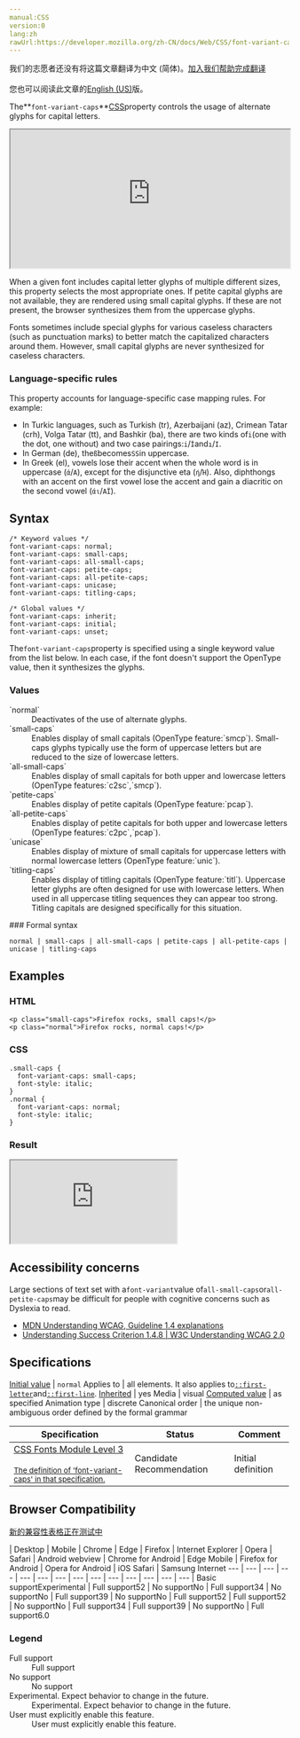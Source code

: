 ```yaml
---
manual:CSS
version:0
lang:zh
rawUrl:https://developer.mozilla.org/zh-CN/docs/Web/CSS/font-variant-caps
---
```




<bdi>我们的志愿者还没有将这篇文章翻译为<bdi>中文 (简体)</bdi>。[加入我们帮助完成翻译](%30212 "")<br></br>您也可以阅读此文章的[English (US)](%30119 "")版。</bdi>






The**`font-variant-caps`**[CSS](%427 "")property controls the usage of alternate glyphs for capital letters.

<iframe src='https://interactive-examples.mdn.mozilla.net/pages/css/font-variant-caps.html' width='100%' height='250'></iframe>


When a given font includes capital letter glyphs of multiple different sizes, this property selects the most appropriate ones. If petite capital glyphs are not available, they are rendered using small capital glyphs. If these are not present, the browser synthesizes them from the uppercase glyphs.



Fonts sometimes include special glyphs for various caseless characters (such as punctuation marks) to better match the capitalized characters around them. However, small capital glyphs are never synthesized for caseless characters.


### Language-specific rules<a name="Language-specific_rules"></a>


This property accounts for language-specific case mapping rules. For example:


* In Turkic languages, such as Turkish (tr), Azerbaijani (az), Crimean Tatar (crh), Volga Tatar (tt), and Bashkir (ba), there are two kinds of`i`(one with the dot, one without) and two case pairings:`i`/`İ`and`ı`/`I`.
* In German (de), the`ß`becomes`SS`in uppercase.
* In Greek (el), vowels lose their accent when the whole word is in uppercase (`ά`/`Α`), except for the disjunctive eta (`ή`/`Ή`). Also, diphthongs with an accent on the first vowel lose the accent and gain a diacritic on the second vowel (`άι`/`ΑΪ`).

## Syntax<a name="Syntax"></a>

```
/* Keyword values */
font-variant-caps: normal;
font-variant-caps: small-caps;
font-variant-caps: all-small-caps;
font-variant-caps: petite-caps;
font-variant-caps: all-petite-caps;
font-variant-caps: unicase;
font-variant-caps: titling-caps;

/* Global values */
font-variant-caps: inherit;
font-variant-caps: initial;
font-variant-caps: unset;
```


The`font-variant-caps`property is specified using a single keyword value from the list below. In each case, if the font doesn&#39;t support the OpenType value, then it synthesizes the glyphs.


### Values<a name="Values"></a>
<dl><dt id=''>`normal`</dt><dd>Deactivates of the use of alternate glyphs.</dd><dt id=''>`small-caps`</dt><dd>Enables display of small capitals (OpenType feature:`smcp`). Small-caps glyphs typically use the form of uppercase letters but are reduced to the size of lowercase letters.</dd><dt id=''>`all-small-caps`</dt><dd>Enables display of small capitals for both upper and lowercase letters (OpenType features:`c2sc`,`smcp`).</dd><dt id=''>`petite-caps`</dt><dd>Enables display of petite capitals (OpenType feature:`pcap`).</dd><dt id=''>`all-petite-caps`</dt><dd>Enables display of petite capitals for both upper and lowercase letters (OpenType features:`c2pc`,`pcap`).</dd><dt id=''>`unicase`</dt><dd>Enables display of mixture of small capitals for uppercase letters with normal lowercase letters (OpenType feature:`unic`).</dd><dt id=''>`titling-caps`</dt><dd>Enables display of titling capitals (OpenType feature:`titl`). Uppercase letter glyphs are often designed for use with lowercase letters. When used in all uppercase titling sequences they can appear too strong. Titling capitals are designed specifically for this situation.</dd></dl>
### Formal syntax<a name="Formal_syntax"></a>

```
normal | small-caps | all-small-caps | petite-caps | all-petite-caps | unicase | titling-caps
```

## Examples<a name="Examples"></a>

### HTML<a name="HTML"></a>

```
<p class="small-caps">Firefox rocks, small caps!</p>
<p class="normal">Firefox rocks, normal caps!</p>
```

### CSS<a name="CSS"></a>

```
.small-caps {
  font-variant-caps: small-caps;
  font-style: italic;
}
.normal {
  font-variant-caps: normal;
  font-style: italic;
}
```

### Result<a name="Result"></a>


<iframe src='https://mdn.mozillademos.org/en-US/docs/Web/CSS/font-variant-caps$samples/Examples?revision=1367960' width='null' height='null'></iframe>



## Accessibility concerns<a name="Accessibility_concerns"></a>


Large sections of text set with a`font-variant`value of`all-small-caps`or`all-petite-caps`may be difficult for people with cognitive concerns such as Dyslexia to read.


* [MDN Understanding WCAG, Guideline 1.4 explanations](%30213 "")
* [Understanding Success Criterion 1.4.8 | W3C Understanding WCAG 2.0](%30214 "")

## Specifications<a name="Specifications"></a>

[Initial value](%28552 "") | `normal` 
Applies to | all elements. It also applies to[`::first-letter`](%28553 "The ::first-letter CSS pseudo-element applies styles to the first letter of the first line of a block-level element, but only when not preceded by other content (such as images or inline tables).")and[`::first-line`](%28554 "The ::first-line CSS pseudo-element applies styles to the first line of a block-level element."). 
[Inherited](%28555 "") | yes 
Media | visual 
[Computed value](%28556 "") | as specified 
Animation type | discrete 
Canonical order | the unique non-ambiguous order defined by the formal grammar 


Specification | Status | Comment 
 ---  |  ---  |  ---  | 
[CSS Fonts Module Level 3<br></br><small>The definition of &#39;font-variant-caps&#39; in that specification.</small>](%30215 "") | Candidate Recommendation | Initial definition 


## Browser Compatibility<a name="Browser_Compatibility"></a>
[新的兼容性表格正在测试中<i></i>](%3360 "")

 | <abbr>Desktop<i></i></abbr> | <abbr>Mobile<i></i></abbr> 
 | <abbr>Chrome<i></i></abbr> | <abbr>Edge<i></i></abbr> | <abbr>Firefox<i></i></abbr> | <abbr>Internet Explorer<i></i></abbr> | <abbr>Opera<i></i></abbr> | <abbr>Safari<i></i></abbr> | <abbr>Android webview<i></i></abbr> | <abbr>Chrome for Android<i></i></abbr> | <abbr>Edge Mobile<i></i></abbr> | <abbr>Firefox for Android<i></i></abbr> | <abbr>Opera for Android<i></i></abbr> | <abbr>iOS Safari<i></i></abbr> | <abbr>Samsung Internet<i></i></abbr> 
 ---  |  ---  |  ---  |  ---  |  ---  |  ---  |  ---  |  ---  |  ---  |  ---  |  ---  |  ---  |  ---  |  ---  | 
Basic support<abbr>Experimental<i></i></abbr> | <abbr>Full support</abbr>52 | <abbr>No support</abbr>No | <abbr>Full support</abbr>34 | <abbr>No support</abbr>No | <abbr>Full support</abbr>39 | <abbr>No support</abbr>No | <abbr>Full support</abbr>52 | <abbr>Full support</abbr>52 | <abbr>No support</abbr>No | <abbr>Full support</abbr>34 | <abbr>Full support</abbr>39 | <abbr>No support</abbr>No | <abbr>Full support</abbr>6.0 


### Legend<a name="Legend"></a>
<dl><dt id=''><abbr>Full support</abbr></dt><dd>Full support</dd><dt id=''><abbr>No support</abbr></dt><dd>No support</dd><dt id=''><abbr>Experimental. Expect behavior to change in the future.<i></i></abbr></dt><dd>Experimental. Expect behavior to change in the future.</dd><dt id=''><abbr>User must explicitly enable this feature.<i></i></abbr></dt><dd>User must explicitly enable this feature.</dd></dl>



